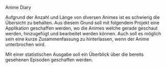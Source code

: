 Anime Diary

Aufgrund der Anzahl und Länge von diversen Animes ist es schwierig die Übersicht zu behalten. Aus diesem Grund soll mit folgendem Projekt eine Applikation geschaffen werden, wo die Animes welche gerade geschaut werden, hinzugefügt und bearbeitet werden können. Auch soll es möglich sein eine kurze Zusammenfassung zu hinterlassen, wenn der Anime unterbrochen wird. 

Mit einer statistischen Ausgabe soll ein Überblick über die bereits gesehenen Episoden geschaffen werden.